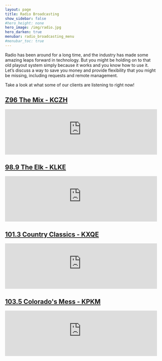 ```yaml
---
layout: page
title: Radio Broadcasting
show_sidebar: false
#hero_height: none
hero_image: /img/radio.jpg
hero_darken: true
menubar: radio_broadcasting_menu
#menubar_toc: true
---
```


Radio has been around for a long time, and the industry has made some amazing leaps forward in technology. But you might be holding on to that old playout system simply because it works and you know how to use it. Let’s discuss a way to save you money and provide flexibility that you might be missing, including requests and remote management.

Take a look at what some of our clients are listening to right now!

## <a href="https://live.thackerbroadcasting.com/public/z96_mix">Z96 The Mix - KCZH</a>
<iframe src="https://live.thackerbroadcasting.com/public/z96_mix/embed?theme=light" frameborder="0" allowtransparency="true" style="width: 100%; min-height: 150px; border: 0; align=center"></iframe>

## <a href="https://live.thackerbroadcasting.com/public/98.9_the_elk">98.9 The Elk - KLKE</a>
<iframe src="https://live.thackerbroadcasting.com/public/98.9_the_elk/embed?theme=light" frameborder="0" allowtransparency="true" style="width: 100%; min-height: 150px; border: 0;"></iframe>

## <a href="https://live.thackerbroadcasting.com/public/country_classics_kxqe">101.3 Country Classics - KXQE</a>
<iframe src="https://live.thackerbroadcasting.com/public/country_classics_kxqe/embed?theme=light" frameborder="0" allowtransparency="true" style="width: 100%; min-height: 150px; border: 0;"></iframe>

## <a href="https://live.thackerbroadcasting.com/public/1035_colorado_mess">103.5 Colorado's Mess - KPKM</a>
<iframe src="https://live.thackerbroadcasting.com/public/1035_colorado_mess/embed?theme=light" frameborder="0" allowtransparency="true" style="width: 100%; min-height: 150px; border: 0;"></iframe>